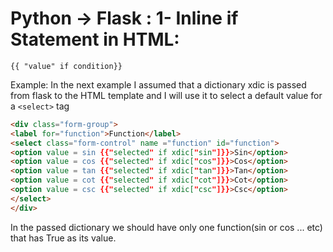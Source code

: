 # Python -> Flask : 1- Inline if Statement in HTML:


```
{{ "value" if condition}}
```

Example:
In the next example I assumed that a dictionary xdic is passed from flask to the HTML template and I will use it to select a default value for a ```<select>``` tag

```html
<div class="form-group">
<label for="function">Function</label>
<select class="form-control" name ="function" id="function">
<option value = sin {{"selected" if xdic["sin"]}}>Sin</option>
<option value = cos {{"selected" if xdic["cos"]}}>Cos</option>
<option value = tan {{"selected" if xdic["tan"]}}>Tan</option>
<option value = cot {{"selected" if xdic["cot"]}}>Cot</option>
<option value = csc {{"selected" if xdic["csc"]}}>Csc</option>
</select>
</div>
```

In the passed dictionary we should have only one function(sin or cos ... etc) that has True as its value.
